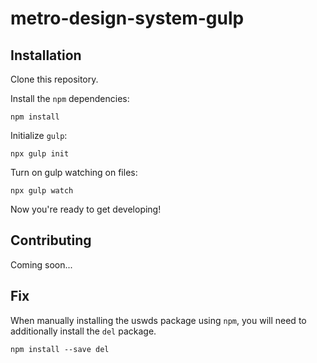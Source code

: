 # metro-design-system-gulp

## Installation

Clone this repository.

Install the `npm` dependencies:

```
npm install
```

Initialize `gulp`:

```
npx gulp init
```

Turn on gulp watching on files:

```
npx gulp watch
```

Now you're ready to get developing!

## Contributing

Coming soon...

## Fix

When manually installing the uswds package using `npm`, you will need to additionally install the `del` package.

```
npm install --save del
```
